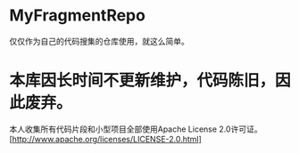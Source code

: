 MyFragmentRepo
==============
仅仅作为自己的代码搜集的仓库使用，就这么简单。

本库因长时间不更新维护，代码陈旧，因此废弃。
==============
本人收集所有代码片段和小型项目全部使用Apache License 2.0许可证。
[http://www.apache.org/licenses/LICENSE-2.0.html]
